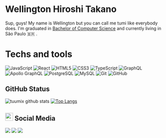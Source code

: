 # Wellington Hiroshi Takano
 
 Sup, guys! My name is Wellington but you can call me tumi like everybody does. I'm graduated in [Bachelor of Computer Science](https://www.unoeste.br/graduacao/ciencia-computacao) and currently living in São Paulo :brazil: .  
 
# Techs and tools
![JavaScript](https://img.shields.io/badge/-JavaScript-black?style=flat-square&logo=javascript)
![React](https://img.shields.io/badge/-React-black?style=flat-square&logo=react)
![HTML5](https://img.shields.io/badge/-HTML5-E34F26?style=flat-square&logo=html5&logoColor=white)
![CSS3](https://img.shields.io/badge/-CSS3-1572B6?style=flat-square&logo=css3)
![TypeScript](https://img.shields.io/badge/-TypeScript-007ACC?style=flat-square&logo=typescript)
![GraphQL](https://img.shields.io/badge/-GraphQL-E10098?style=flat-square&logo=graphql)
![Apollo GraphQL](https://img.shields.io/badge/-Apollo%20GraphQL-311C87?style=flat-square&logo=apollo-graphql)
![PostgreSQL](https://img.shields.io/badge/-PostgreSQL-336791?style=flat-square&logo=postgresql)
![MySQL](https://img.shields.io/badge/-MySQL-black?style=flat-square&logo=mysql)
![Git](https://img.shields.io/badge/-Git-black?style=flat-square&logo=git)
![GitHub](https://img.shields.io/badge/-GitHub-181717?style=flat-square&logo=github)
 
## GitHub Status
 ![tuumix github stats](https://github-readme-stats.vercel.app/api?username=tuumix&show_icons=true&theme=vue-dark)
[![Top Langs](https://github-readme-stats.vercel.app/api/top-langs/?username=Tuumix&layout=compact&theme=vue-dark)](https://github.com/Tuumix/github-readme-stats)

## <img height="25" src="https://media.tenor.com/images/40e2ee288bacb782ecb04170b65b21f7/tenor.gif"/> Social Media
[<img src="https://img.shields.io/badge/linkedin-%230077B5.svg?&style=for-the-badge&logo=linkedin&logoColor=white" />](https://www.linkedin.com/in/wellington-takano/)
[<img src = "https://img.shields.io/badge/instagram-%23E4405F.svg?&style=for-the-badge&logo=instagram&logoColor=white">](https://www.instagram.com/tuumi__/)
[<img src = "https://img.shields.io/badge/facebook-%231877F2.svg?&style=for-the-badge&logo=facebook&logoColor=white">](https://www.facebook.com/wellz.tkn)
